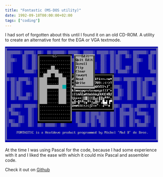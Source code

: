 ```yaml
---
title: "Fontastic (MS-DOS utility)"
date: 1992-09-18T00:00:00+02:00
tags: ["coding"]
---
```


I had sort of forgotten about this until I found it on an old CD-ROM. A utility
to create an alternative font for the EGA or VGA textmode.

![Fontastic screenshot](fontastic.webp)

At the time I was using Pascal for the code, because I had some experience with
it and I liked the ease with which it could mix Pascal and assembler code.

Check it out on [Github](https://github.com/micheldebree/fontastic)
